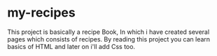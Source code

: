 # my-recipes

This project is basically a recipe Book,
In which i have created several pages which consists of recipes.
By reading this project you can learn basics of HTML and later on i'll add Css too.
